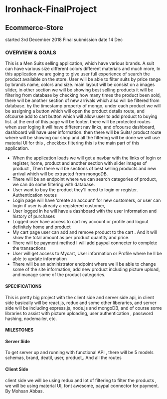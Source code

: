 # Ironhack-FinalProject
## Ecommerce-Store
started 3rd December 2018
Final submission date 14 Dec
### OVERVIEW & GOALS
This is a Men Suits selling application, which have various brands.
A suit can have various size different colors different materials and much more, In this
application we are going to give user full experience of search the product available on the store. User will be able to filter suits by price range by brands name, colors and size. main layout will be consist on a images slider, in other section we will be showing best selling products it will be filtering from database by  checking how many times the product been sold, there will be another section of new arrivals which also will be filtered from database. by the timestamp property of mongo, under each product we will be assigning a button which will open the product details route, and ofcourse add to cart button which will allow user to add product to buying list. at the end of this page will be footer.
there will be protected routes when user loging it will have different nav links, and ofcourse dashboard, dashboard will have user information.
then there will be Suits/ product route where will be showing our shop and all the filtering will be done we will use material UI for this , checkbox filtering this is the main part of this application.


- When the application loads we will get a navbar with the links of login or register, home, product and another section with slider images of product , Then there will be sections of
best selling products and new arrival which will be extracted from mongoDB.
- There will be an endpoint where we can search categories of product, we can do some
filtering with database.
- User want to buy the product they'll need to login or register. Authentication routes
- Login page will have ‘create an account’ for new customers, or user can login if user is
already a registered customer,
- User logged in he will have a dashboard with the user information and history of
purchases
- Logged user have access to cart my account or profile and logout definitely home and
product
- My cart page user can add and remove product to the cart . And it will show the total
amount as per product quantity and price.
- There will be payment method I will add paypal connecter to complete the transactions
- User will get access to Mycart, User information or Profile where he ll be able to update
information
- There will be an administrator endpoint where we ll be able to change some of the site
information, add new product including picture upload, and manage some of the product
categories.
#### SPECIFICATIONS
This is pretty big project with the client side and server side api, in client side basically will be
react.js, redux and some other liberaries, and server side will be including express.js, node.js and mongoDB, and of course some
libraries to assist with picture uploading, user authentication , password hashing, nodemailer, etc.
#### MILESTONES
#### Server Side
To get server up and running with functional API , there will be 5  models schemas, brand,
deatil, user, product,. And all the routes
#### Client Side
client side we will be using redux and lot of filtering to filter the products , we will be using material UI, font awesome, paypal connector for payment.
By Mohsan Abbas.
